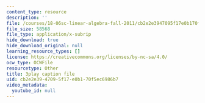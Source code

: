 ```yaml
---
content_type: resource
description: ''
file: /courses/18-06sc-linear-algebra-fall-2011/cb2e2e3947095f17e0b170f5ec6986b7_QuZL5IKpO_U.srt
file_size: 58568
file_type: application/x-subrip
hide_download: true
hide_download_original: null
learning_resource_types: []
license: https://creativecommons.org/licenses/by-nc-sa/4.0/
ocw_type: OCWFile
resourcetype: Other
title: 3play caption file
uid: cb2e2e39-4709-5f17-e0b1-70f5ec6986b7
video_metadata:
  youtube_id: null
---
```

